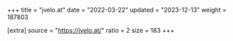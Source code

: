 +++
title = "jvelo.at"
date = "2022-03-22"
updated = "2023-12-13"
weight = 187803

[extra]
source = "https://jvelo.at/"
ratio = 2
size = 183
+++

